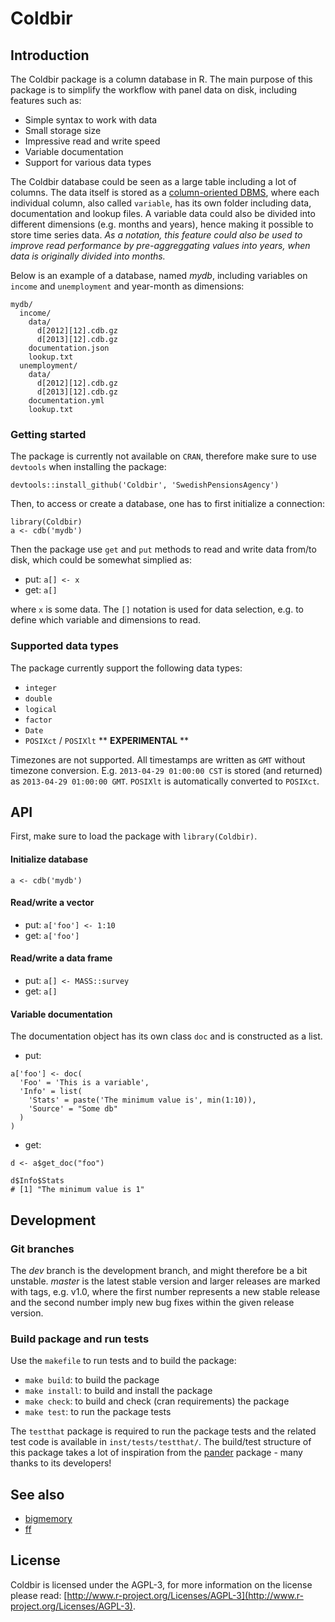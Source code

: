 # Coldbir

## Introduction

The Coldbir package is a column database in R. The main purpose of this package is to simplify the workflow with panel data on disk, including features such as:

- Simple syntax to work with data
- Small storage size
- Impressive read and write speed
- Variable documentation
- Support for various data types

The Coldbir database could be seen as a large table including a lot of columns. The data itself is stored as a [column-oriented DBMS](http://en.wikipedia.org/wiki/Column-oriented_DBMS), where each individual column, also called `variable`, has its own folder including data, documentation and lookup files. A variable data could also be divided into different dimensions (e.g. months and years), hence making it possible to store time series data. *As a notation, this feature could also be used to improve read performance by pre-aggreggating values into years, when data is originally divided into months.*

Below is an example of a database, named *mydb*, including variables on `income` and `unemployment` and year-month as dimensions:

    mydb/
      income/
        data/
          d[2012][12].cdb.gz
          d[2013][12].cdb.gz
        documentation.json
        lookup.txt
      unemployment/
        data/
          d[2012][12].cdb.gz
          d[2013][12].cdb.gz
        documentation.yml
        lookup.txt
        
### Getting started

The package is currently not available on `CRAN`, therefore make sure to use `devtools` when installing the package:

    devtools::install_github('Coldbir', 'SwedishPensionsAgency')

Then, to access or create a database, one has to first initialize a connection:

    library(Coldbir)
    a <- cdb('mydb')
    
Then the package use `get` and `put` methods to read and write data from/to disk, which could be somewhat simplied as:

- put: `a[] <- x`
- get: `a[]`

where `x` is some data. The `[]` notation is used for data selection, e.g. to define which variable and dimensions to read.

### Supported data types

The package currently support the following data types:

- `integer`
- `double`
- `logical`
- `factor`
- `Date`
- `POSIXct` / `POSIXlt` ** **EXPERIMENTAL** **

Timezones are not supported. All timestamps are written as `GMT` without timezone conversion. E.g. `2013-04-29 01:00:00 CST` is stored (and returned) as `2013-04-29 01:00:00 GMT`. `POSIXlt` is automatically converted to `POSIXct`.

## API

First, make sure to load the package with `library(Coldbir)`.

#### Initialize database

    a <- cdb('mydb')
    
#### Read/write a vector

- put: `a['foo'] <- 1:10`
- get: `a['foo']`

#### Read/write a data frame

- put: `a[] <- MASS::survey`
- get: `a[]`

#### Variable documentation

The documentation object has its own class `doc` and is constructed as a list.

- put:

```
a['foo'] <- doc(
  'Foo' = 'This is a variable', 
  'Info' = list(
    'Stats' = paste('The minimum value is', min(1:10)),
    'Source' = "Some db"
  )
)
```

- get:

```
d <- a$get_doc("foo")

d$Info$Stats
# [1] "The minimum value is 1"
```

## Development

### Git branches

The *dev* branch is the development branch, and might therefore be a bit unstable. *master* is the latest stable version and larger releases are marked with tags, e.g. v1.0, where the first number represents a new stable release and the second number imply new bug fixes within the given release version.

### Build package and run tests

Use the `makefile` to run tests and to build the package:

- `make build`: to build the package
- `make install`: to build and install the package
- `make check`: to build and check (cran requirements) the package
- `make test`: to run the package tests

The `testthat` package is required to run the package tests and the related test code is available in `inst/tests/testthat/`. The build/test structure of this package takes a lot of inspiration from the [pander](https://github.com/Rapporter/pander) package - many thanks to its developers!

## See also

- [bigmemory](http://www.bigmemory.org/)
- [ff](http://ff.r-forge.r-project.org/)

## License

Coldbir is licensed under the AGPL-3, for more information on the license please read: [http://www.r-project.org/Licenses/AGPL-3](http://www.r-project.org/Licenses/AGPL-3).
